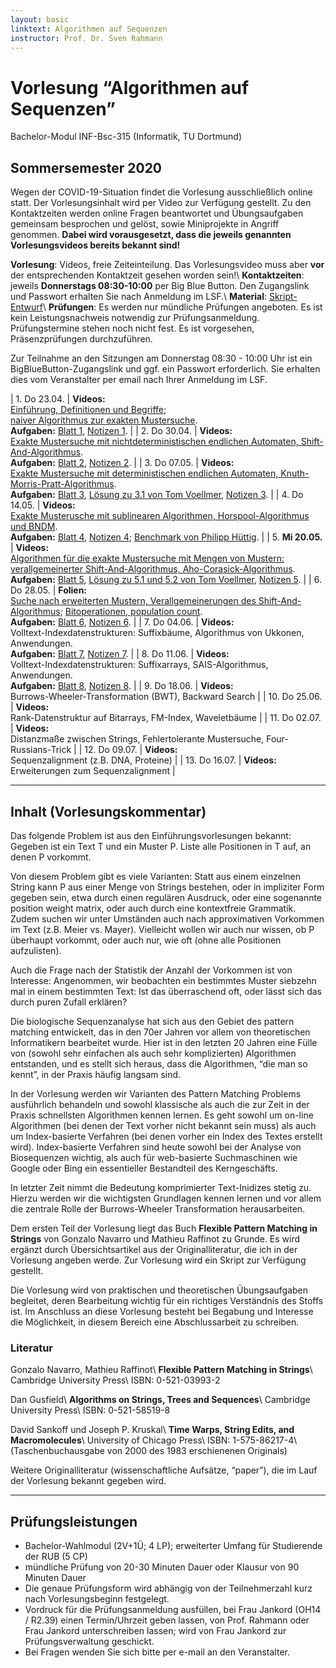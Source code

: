 ```yaml
---
layout: basic
linktext: Algorithmen auf Sequenzen
instructor: Prof. Dr. Sven Rahmann
---
```


# Vorlesung “Algorithmen auf Sequenzen”
Bachelor-Modul INF-Bsc-315 (Informatik, TU Dortmund)

## Sommersemester 2020

Wegen der COVID-19-Situation findet die Vorlesung ausschließlich online statt.
Der Vorlesungsinhalt wird per Video zur Verfügung gestellt.
Zu den Kontaktzeiten werden online Fragen beantwortet und Übungsaufgaben gemeinsam besprochen und gelöst, sowie Miniprojekte in Angriff genommen.
**Dabei wird vorausgesetzt, dass die jeweils genannten Vorlesungsvideos bereits bekannt sind!**

**Vorlesung**: Videos, freie Zeiteinteilung. Das Vorlesungsvideo muss aber **vor** der entsprechenden Kontaktzeit gesehen worden sein!\\
**Kontaktzeiten**: jeweils **Donnerstags 08:30-10:00** per Big Blue Button. Den Zugangslink und Passwort erhalten Sie nach Anmeldung im LSF.\\
**Material**: [Skript-Entwurf](aas20/skript.pdf)\\
**Prüfungen**: Es werden nur mündliche Prüfungen angeboten. Es ist kein Leistungsnachweis notwendig zur Prüfungsanmeldung. Prüfungstermine stehen noch nicht fest. Es ist vorgesehen, Präsenzprüfungen durchzuführen.

Zur Teilnahme an den Sitzungen am Donnerstag 08:30 - 10:00 Uhr ist ein BigBlueButton-Zugangslink und ggf. ein Passwort erforderlich. Sie erhalten dies vom Veranstalter per email nach Ihrer Anmeldung im LSF.

| 1. Do 23.04. | **Videos:**<br/> [Einführung, Definitionen und Begriffe](https://www.youtube.com/watch?v=OzhP9uLP24g);<br/> [naiver Algorithmus zur exakten Mustersuche](https://www.youtube.com/watch?v=RhGC23lfY2U).<br/> **Aufgaben:** [Blatt 1](aas20/01), [Notizen 1](aas20/notizen01.txt). |
| 2. Do 30.04. | **Videos:**<br/> [Exakte Mustersuche mit nichtdeterministischen endlichen Automaten, Shift-And-Algorithmus](https://www.youtube.com/watch?v=7xt6ZtwSyyg). <br/> **Aufgaben:** [Blatt 2](aas20/02), [Notizen 2](aas20/notizen02.txt). |
| 3. Do 07.05. | **Videos:**<br/> [Exakte Mustersuche mit deterministischen endlichen Automaten, Knuth-Morris-Pratt-Algorithmus](https://www.youtube.com/watch?v=WDDj1DrjnoY).<br/> **Aufgaben:** [Blatt 3](aas20/03), [Lösung zu 3.1 von Tom Voellmer](aas20/loesung03-1.pdf), [Notizen 3](aas20/notizen03.txt). |
| 4. Do 14.05. | **Videos:**<br/> [Exakte Musterusche mit sublinearen Algorithmen, Horspool-Algorithmus und BNDM](https://youtu.be/5_CsHe37IYI).<br/> **Aufgaben:** [Blatt 4](aas20/04), [Notizen 4](aas20/notizen04.txt); [Benchmark von Philipp Hüttig](https://github.com/Bricktricker/Mustersuche). |
| 5. **Mi 20.05.** | **Videos:**<br/> [Algorithmen für die exakte Mustersuche mit Mengen von Mustern: verallgemeinerter Shift-And-Algorithmus, Aho-Corasick-Algorithmus](https://youtu.be/jVUlcLexMzU).<br/> **Aufgaben:** [Blatt 5](aas20/05), [Lösung zu 5.1 und 5.2 von Tom Voellmer](aas20/loesung05-1-2.pdf), [Notizen 5](aas20/notizen05.txt). |
| 6. Do 28.05. | **Folien:**<br/> [Suche nach erweiterten Mustern, Verallgemeinerungen des Shift-And-Algorithmus](aas20/mustersuche-erweitert.pdf); [Bitoperationen, population count](aas20/bitsequenzen.pdf).<br/> **Aufgaben:** [Blatt 6](aas20/06), [Notizen 6](aas20/notizen06.txt). |
| 7. Do 04.06. | **Videos:**<br/> Volltext-Indexdatenstrukturen: Suffixbäume, Algorithmus von Ukkonen, Anwendungen.<br/> **Aufgaben:** [Blatt 7](aas20/07), [Notizen 7](aas20/notizen07.txt). |
| 8. Do 11.06. | **Videos:**<br/> Volltext-Indexdatenstrukturen: Suffixarrays, SAIS-Algorithmus, Anwendungen.<br/> **Aufgaben:** [Blatt 8](aas20/08), [Notizen 8](aas20/notizen08.txt). |
| 9. Do 18.06. | **Videos:**<br/> Burrows-Wheeler-Transformation (BWT), Backward Search |
| 10. Do 25.06. | **Videos:**<br/> Rank-Datenstruktur auf Bitarrays, FM-Index, Waveletbäume | 
| 11. Do 02.07. | **Videos:**<br/> Distanzmaße zwischen Strings, Fehlertolerante Mustersuche, Four-Russians-Trick |
| 12. Do 09.07. | **Videos:**<br/> Sequenzalignment (z.B. DNA, Proteine) |
| 13. Do 16.07. | **Videos:**<br/> Erweiterungen zum Sequenzalignment |

---

## Inhalt (Vorlesungskommentar)

Das folgende Problem ist aus den Einführungsvorlesungen bekannt: Gegeben ist ein Text T und ein Muster P. Liste alle Positionen in T auf, an denen P vorkommt.

Von diesem Problem gibt es viele Varianten: Statt aus einem einzelnen String kann P aus einer Menge von Strings bestehen, oder in impliziter Form gegeben sein, etwa durch einen regulären Ausdruck, oder eine sogenannte position weight matrix, oder auch durch eine kontextfreie Grammatik. Zudem suchen wir unter Umständen auch nach approximativen Vorkommen im Text (z.B. Meier vs. Mayer). Vielleicht wollen wir auch nur wissen, ob P überhaupt vorkommt, oder auch nur, wie oft (ohne alle Positionen aufzulisten).

Auch die Frage nach der Statistik der Anzahl der Vorkommen ist von Interesse: Angenommen, wir beobachten ein bestimmtes Muster siebzehn mal in einem bestimmten Text: Ist das überraschend oft, oder lässt sich das durch puren Zufall erklären?

Die biologische Sequenzanalyse hat sich aus den Gebiet des pattern matching entwickelt, das in den 70er Jahren vor allem von theoretischen Informatikern bearbeitet wurde. Hier ist in den letzten 20 Jahren eine Fülle von (sowohl sehr einfachen als auch sehr komplizierten) Algorithmen entstanden, und es stellt sich heraus, dass die Algorithmen, “die man so kennt”, in der Praxis häufig langsam sind.

In der Vorlesung werden wir Varianten des Pattern Matching Problems ausführlich behandeln und sowohl klassische als auch die zur Zeit in der Praxis schnellsten Algorithmen kennen lernen. Es geht sowohl um on-line Algorithmen (bei denen der Text vorher nicht bekannt sein muss) als auch um Index-basierte Verfahren (bei denen vorher ein Index des Textes erstellt wird). Index-basierte Verfahren sind heute sowohl bei der Analyse von Biosequenzen wichtig, als auch für web-basierte Suchmaschinen wie Google oder Bing ein essentieller Bestandteil des Kerngeschäfts.

In letzter Zeit nimmt die Bedeutung komprimierter Text-Inidizes stetig zu. Hierzu werden wir die wichtigsten Grundlagen kennen lernen und vor allem die zentrale Rolle der Burrows-Wheeler Transformation herausarbeiten.

Dem ersten Teil der Vorlesung liegt das Buch **Flexible Pattern Matching in Strings** von Gonzalo Navarro und Mathieu Raffinot zu Grunde. Es wird ergänzt durch Übersichtsartikel aus der Originalliteratur, die ich in der Vorlesung angeben werde. Zur Vorlesung wird ein Skript zur Verfügung gestellt.

Die Vorlesung wird von praktischen und theoretischen Übungsaufgaben begleitet, deren Bearbeitung wichtig für ein richtiges Verständnis des Stoffs ist. Im Anschluss an diese Vorlesung besteht bei Begabung und Interesse die Möglichkeit, in diesem Bereich eine Abschlussarbeit zu schreiben.

### Literatur

Gonzalo Navarro, Mathieu Raffinot\\
**Flexible Pattern Matching in Strings**\\
Cambridge University Press\\
ISBN: 0-521-03993-2

Dan Gusfield\\
**Algorithms on Strings, Trees and Sequences**\\
Cambridge University Press\\
ISBN: 0-521-58519-8

David Sankoff und Joseph P. Kruskal\\
**Time Warps, String Edits, and Macromolecules**\\
University of Chicago Press\\
ISBN: 1-575-86217-4\\
(Taschenbuchausgabe von 2000 des 1983 erschienenen Originals)

Weitere Originalliteratur (wissenschaftliche Aufsätze, “paper”), die im Lauf der Vorlesung bekannt gegeben wird.

---

## Prüfungsleistungen

* Bachelor-Wahlmodul (2V+1Ü; 4 LP); erweiterter Umfang für Studierende der RUB (5 CP)
* mündliche Prüfung von 20-30 Minuten Dauer oder Klausur von 90 Minuten Dauer
* Die genaue Prüfungsform wird abhängig von der Teilnehmerzahl kurz nach Vorlesungsbeginn festgelegt.
* Vordruck für die Prüfungsanmeldung ausfüllen, bei Frau Jankord (OH14 / R2.39) einen Termin/Uhrzeit geben lassen, von Prof. Rahmann oder Frau Jankord unterschreiben lassen; wird von Frau Jankord zur Prüfungsverwaltung geschickt.
* Bei Fragen wenden Sie sich bitte per e-mail an den Veranstalter.

